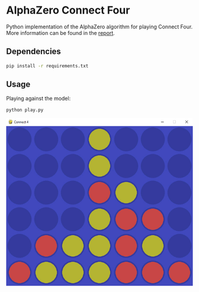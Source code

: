 # AlphaZero Connect Four

Python implementation of the AlphaZero algorithm for playing Connect Four. More information can be found in the [report](report.pdf).

## Dependencies

```bash
pip install -r requirements.txt
```

## Usage

Playing against the model:

```bash
python play.py
```

![Screenshot](data/images/screenshot.jpg)
